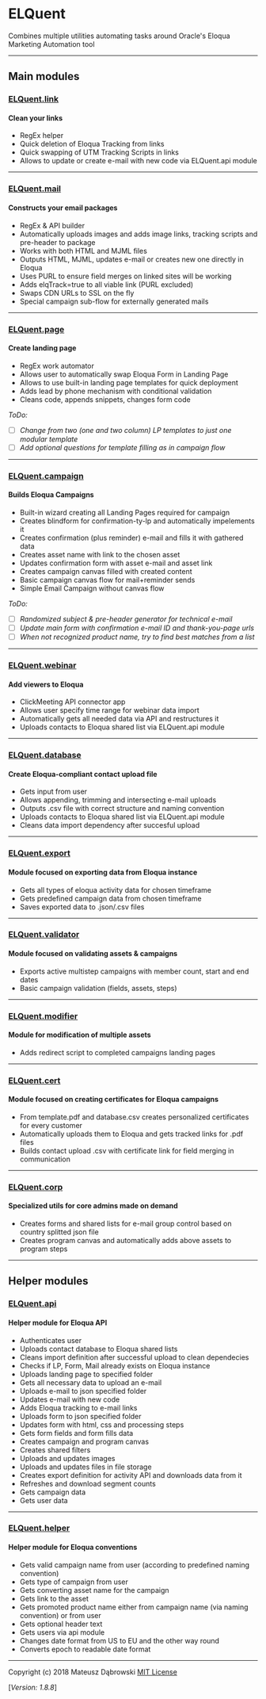 # ELQuent

Combines multiple utilities automating tasks around Oracle's Eloqua Marketing Automation tool

---

## Main modules

### [ELQuent.link](utils/link.py)

#### Clean your links

- RegEx helper
- Quick deletion of Eloqua Tracking from links
- Quick swapping of UTM Tracking Scripts in links
- Allows to update or create e-mail with new code via ELQuent.api module

---

### [ELQuent.mail](utils/mail.py)

#### Constructs your email packages

- RegEx & API builder
- Automatically uploads images and adds image links, tracking scripts and pre-header to package
- Works with both HTML and MJML files
- Outputs HTML, MJML, updates e-mail or creates new one directly in Eloqua
- Uses PURL to ensure field merges on linked sites will be working
- Adds elqTrack=true to all viable link (PURL excluded)
- Swaps CDN URLs to SSL on the fly
- Special campaign sub-flow for externally generated mails

---

### [ELQuent.page](utils/page.py)

#### Create landing page

- RegEx work automator
- Allows user to automatically swap Eloqua Form in Landing Page
- Allows to use built-in landing page templates for quick deployment
- Adds lead by phone mechanism with conditional validation
- Cleans code, appends snippets, changes form code

_ToDo:_

- [ ] _Change from two (one and two column) LP templates to just one modular template_
- [ ] _Add optional questions for template filling as in campaign flow_

---

### [ELQuent.campaign](utils/campaign.py)

#### Builds Eloqua Campaigns

- Built-in wizard creating all Landing Pages required for campaign
- Creates blindform for confirmation-ty-lp and automatically impelements it
- Creates confirmation (plus reminder) e-mail and fills it with gathered data
- Creates asset name with link to the chosen asset
- Updates confirmation form with asset e-mail and asset link
- Creates campaign canvas filled with created content
- Basic campaign canvas flow for mail+reminder sends
- Simple Email Campaign without canvas flow

_ToDo:_

- [ ] _Randomized subject & pre-header generator for technical e-mail_
- [ ] _Update main form with confirmation e-mail ID and thank-you-page urls_
- [ ] _When not recognized product name, try to find best matches from a list_

---

### [ELQuent.webinar](utils/webinar.py)

#### Add viewers to Eloqua

- ClickMeeting API connector app
- Allows user specify time range for webinar data import
- Automatically gets all needed data via API and restructures it
- Uploads contacts to Eloqua shared list via ELQuent.api module

---

### [ELQuent.database](utils/database.py)

#### Create Eloqua-compliant contact upload file

- Gets input from user
- Allows appending, trimming and intersecting e-mail uploads
- Outputs .csv file with correct structure and naming convention
- Uploads contacts to Eloqua shared list via ELQuent.api module
- Cleans data import dependency after succesful upload

---

### [ELQuent.export](utils/export.py)

#### Module focused on exporting data from Eloqua instance

- Gets all types of eloqua activity data for chosen timeframe
- Gets predefined campaign data from chosen timeframe
- Saves exported data to .json/.csv files

---

### [ELQuent.validator](utils/validator.py)

#### Module focused on validating assets & campaigns

- Exports active multistep campaigns with member count, start and end dates
- Basic campaign validation (fields, assets, steps)

---

### [ELQuent.modifier](utils/modifier.py)

#### Module for modification of multiple assets

- Adds redirect script to completed campaigns landing pages

---

### [ELQuent.cert](utils/cert.py)

#### Module focused on creating certificates for Eloqua campaigns

- From template.pdf and database.csv creates personalized certificates for every customer
- Automatically uploads them to Eloqua and gets tracked links for .pdf files
- Builds contact upload .csv with certificate link for field merging in communication

---

### [ELQuent.corp](utils/corp.py)

#### Specialized utils for core admins made on demand

- Creates forms and shared lists for e-mail group control based on country splitted json file
- Creates program canvas and automatically adds above assets to program steps

---

## Helper modules

### [ELQuent.api](utils/api/api.py)

#### Helper module for Eloqua API

- Authenticates user
- Uploads contact database to Eloqua shared lists
- Cleans import definition after successful upload to clean dependecies
- Checks if LP, Form, Mail already exists on Eloqua instance
- Uploads landing page to specified folder
- Gets all necessary data to upload an e-mail
- Uploads e-mail to json specified folder
- Updates e-mail with new code
- Adds Eloqua tracking to e-mail links
- Uploads form to json specified folder
- Updates form with html, css and processing steps
- Gets form fields and form fills data
- Creates campaign and program canvas
- Creates shared filters
- Uploads and updates images
- Uploads and updates files in file storage
- Creates export definition for activity API and downloads data from it
- Refreshes and download segment counts
- Gets campaign data
- Gets user data

---

### [ELQuent.helper](utils/helper.py)

#### Helper module for Eloqua conventions

- Gets valid campaign name from user (according to predefined naming convention)
- Gets type of campaign from user
- Gets converting asset name for the campaign
- Gets link to the asset
- Gets promoted product name either from campaign name (via naming convention) or from user
- Gets optional header text
- Gets users via api module
- Changes date format from US to EU and the other way round
- Converts epoch to readable date format

---

Copyright (c) 2018 Mateusz Dąbrowski [MIT License](LICENSE)

[_Version: 1.8.8_]